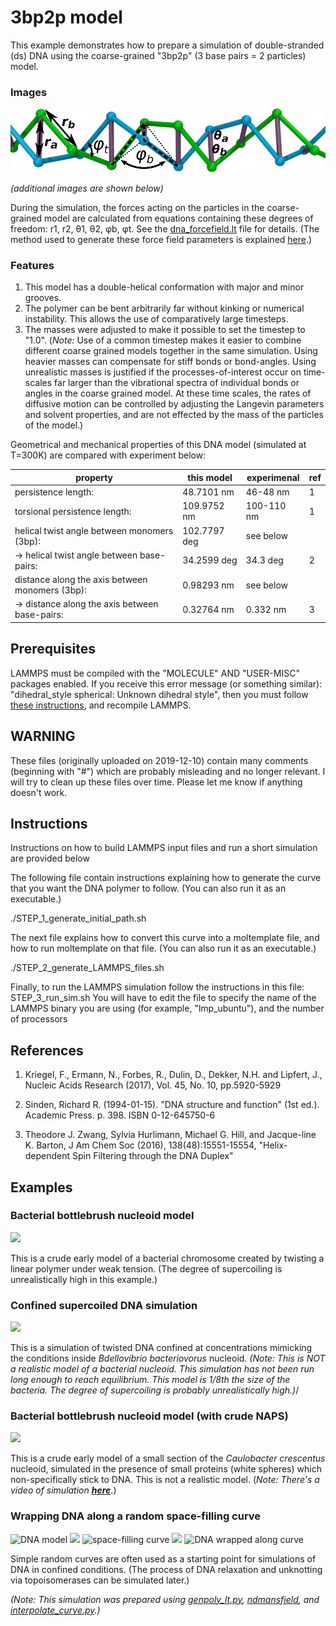 3bp2p model
====================

This example demonstrates how to prepare a simulation of double-stranded (ds)
DNA using the coarse-grained "3bp2p" (3 base pairs = 2 particles) model.

### Images

![](https://raw.githubusercontent.com/jewettaij/dlpdb/master/examples/dna_example/statistics_keeping_every_3rd_base_pair/dsDNA_3to1_C3p.png)

*(additional images are shown below)*

During the simulation, the forces acting on the particles in the coarse-grained model are calculated from equations containing these degrees of freedom: r1, r2, θ1, θ2, φb, φt.  See the [dna_forcefield.lt](moltemplate_files/dna_forcefield.lt) file for details.  (The method used to generate these force field parameters is explained [here](moltemplate_files/deriving_force_field_parameters).)


### Features

1) This model has a double-helical conformation with major and minor grooves.
2) The polymer can be bent arbitrarily far without kinking or numerical instability.  This allows the use of comparatively large timesteps.
3) The masses were adjusted to make it possible to set the timestep to "1.0".  (*Note:* Use of a common timestep makes it easier to combine different coarse grained models together in the same simulation.  Using heavier masses can compensate for stiff bonds or bond-angles.  Using unrealistic masses is justified if the processes-of-interest occur on time-scales far larger than the vibrational spectra of individual bonds or angles in the coarse grained model.  At these time scales, the rates of diffusive motion can be controlled by adjusting the Langevin parameters and solvent properties, and are not effected by the mass of the particles of the model.)

Geometrical and mechanical properties of this DNA model (simulated at T=300K) are compared with experiment below:

| property                                       |  this model  | experimenal | ref |
|------------------------------------------------|--------------|-------------|-----|
| persistence length:                            |  48.7101 nm  |   46-48 nm  |  1  |
| torsional persistence length:                  | 109.9752 nm  | 100-110 nm  |  1  |
| helical twist angle between monomers (3bp):    | 102.7797 deg |  see below  |     |
| → helical twist angle between base-pairs:     |  34.2599 deg |   34.3 deg  |  2  |
| distance along the axis between monomers (3bp):|  0.98293 nm  |  see below  |     |
| → distance along the axis between base-pairs: |  0.32764 nm  |   0.332 nm  |  3  |

##    Prerequisites

LAMMPS must be compiled with the "MOLECULE" AND "USER-MISC" packages enabled.
If you receive this error message (or something similar):
"dihedral_style spherical: Unknown dihedral style", then you must follow
[these instructions](https://lammps.sandia.gov/doc/Build_package.html),
and recompile LAMMPS.

##    WARNING

These files (originally uploaded on 2019-12-10) contain many comments
(beginning with "#") which are probably misleading and no longer relevant.
I will try to clean up these files over time.
Please let me know if anything doesn't work.

##    Instructions

Instructions on how to build LAMMPS input files and 
run a short simulation are provided below

The following file contain instructions explaining how to generate
the curve that you want the DNA polymer to follow.
(You can also run it as an executable.)

   ./STEP_1_generate_initial_path.sh

The next file explains how to convert this curve into a moltemplate file, and
how to run moltemplate on that file. (You can also run it as an executable.)

   ./STEP_2_generate_LAMMPS_files.sh

Finally, to run the LAMMPS simulation follow the instructions in this file:
STEP_3_run_sim.sh
You will have to edit the file to specify the name of the LAMMPS binary
you are using (for example, "lmp_ubuntu"), and the number of processors

## References

1) Kriegel, F., Ermann, N., Forbes, R., Dulin, D., Dekker, N.H. and Lipfert, J., Nucleic Acids Research (2017), Vol. 45, No. 10, pp.5920-5929

2) Sinden, Richard R. (1994-01-15). "DNA structure and function" (1st ed.). Academic Press. p. 398. ISBN 0-12-645750-6

3) Theodore J. Zwang, Sylvia Hurlimann, Michael G. Hill, and Jacque-line K. Barton, J Am Chem Soc (2016), 138(48):15551-15554, "Helix-dependent Spin Filtering through the DNA Duplex"

## Examples

### Bacterial bottlebrush nucleoid model

![](http://moltemplate.org/images/misc/plectenomic_bottlebrush_off_axis_bbk.jpg)

This is a crude early model of a bacterial chromosome created by twisting a linear polymer under weak tension.  (The degree of supercoiling is unrealistically high in this example.)


### Confined supercoiled DNA simulation

![](http://moltemplate.org/images/prokaryotes/confined_supercoiling_2016-1-13.jpg)

This is a simulation of twisted DNA confined at concentrations mimicking the conditions inside *Bdellovibrio bacteriovorus* nucleoid.  *(Note: This is NOT a realistic model of a bacterial nucleoid.  This simulation has not been run long enough to reach equilibrium.  This model is 1/8th the size of the bacteria.  The degree of supercoiling is probably unrealistically high.)*/

### Bacterial bottlebrush nucleoid model (with crude NAPS)

![](http://moltemplate.org/images/prokaryotes/condensation_supercoiling+proteinglue_2016-3-26.jpg)

This is a crude early model of a small section of the *Caulobacter crescentus* nucleoid, simulated in the presence of small proteins (white spheres) which non-specifically stick to DNA.  This is not a realistic model.  (*Note: There's a video of simulation* [***here***](https://www.youtube.com/watch?v=A_ER8ztxl5I).)

### Wrapping DNA along a random space-filling curve

![DNA model](https://raw.githubusercontent.com/jewettaij/ndmansfield/master/doc/images/moltemplate_usage/CG_dsDNA_gold_turquoise.gif)
![](https://raw.githubusercontent.com/jewettaij/ndmansfield/master/doc/images/plus.png)
![space-filling curve](https://raw.githubusercontent.com/jewettaij/ndmansfield/master/doc/images/hamiltonian_paths_16x16x16.gif)
![](https://raw.githubusercontent.com/jewettaij/ndmansfield/master/doc/images/rightarrow.png)
![DNA wrapped along curve](https://raw.githubusercontent.com/jewettaij/ndmansfield/master/doc/images/moltemplate_usage/wrap_CG_dsDNA_around_a_curve_from_ndmansfield_LLR.png)

Simple random curves are often used as a starting point for simulations of DNA in confined conditions. (The process of DNA relaxation and unknotting via topoisomerases can be simulated later.)

*(Note: This simulation was prepared using [genpoly_lt.py](../../../../../../../doc/doc_genpoly_lt.md), [ndmansfield](https://github.com/jewettaij/ndmansfield), and [interpolate_curve.py](../../../../../../../doc//doc_interpolate_curve.md).)*
